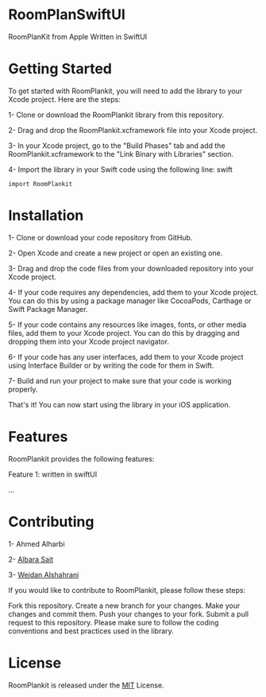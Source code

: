 # RoomPlanSwiftUI
RoomPlanKit from Apple Written in SwiftUI 
# Getting Started
To get started with RoomPlankit, you will need to add the library to your Xcode project. Here are the steps:

1- Clone or download the RoomPlankit library from this repository.

2- Drag and drop the RoomPlankit.xcframework file into your Xcode project.

3- In your Xcode project, go to the "Build Phases" tab and add the RoomPlankit.xcframework to the "Link Binary with Libraries" section.

4- Import the library in your Swift code using the following line:
swift
```Copy code
import RoomPlankit
```
# Installation
1- Clone or download your code repository from GitHub.

2- Open Xcode and create a new project or open an existing one.

3- Drag and drop the code files from your downloaded repository into your Xcode project.

4- If your code requires any dependencies, add them to your Xcode project. You can do this by using a package manager like CocoaPods, Carthage or Swift Package Manager.

5- If your code contains any resources like images, fonts, or other media files, add them to your Xcode project. You can do this by dragging and dropping them into your Xcode project navigator.

6- If your code has any user interfaces, add them to your Xcode project using Interface Builder or by writing the code for them in Swift.

7- Build and run your project to make sure that your code is working properly.

That's it! You can now start using the library in your iOS application.

# Features

RoomPlankit provides the following features:

Feature 1: written in swiftUI

...

# Contributing

1- Ahmed Alharbi

2- [Albara Sait](https://www.linkedin.com/in/albaraa-sait-470a41212)

3- [Wejdan Alshahrani](https://www.linkedin.com/in/wejdan-b36a59216)

If you would like to contribute to RoomPlankit, please follow these steps:

Fork this repository.
Create a new branch for your changes.
Make your changes and commit them.
Push your changes to your fork.
Submit a pull request to this repository.
Please make sure to follow the coding conventions and best practices used in the library.

# License

RoomPlankit is released under the [MIT](https://choosealicense.com/licenses/mit/) License.


